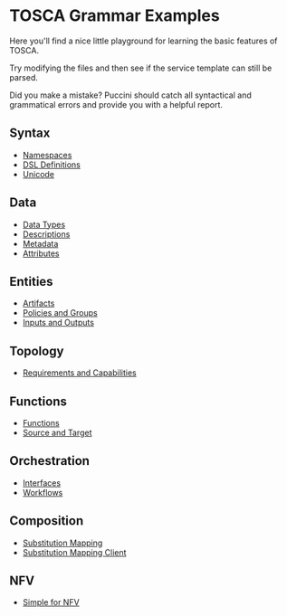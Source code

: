 TOSCA Grammar Examples
======================

Here you'll find a nice little playground for learning the basic features of TOSCA.

Try modifying the files and then see if the service template can still be parsed.

Did you make a mistake? Puccini should catch all syntactical and grammatical errors and provide you
with a helpful report.

Syntax
------

* [Namespaces](namespaces.yaml)
* [DSL Definitions](dsl-definitions.yaml)
* [Unicode](unicode.yaml)

Data
----

* [Data Types](data-types.yaml)
* [Descriptions](descriptions.yaml)
* [Metadata](metadata.yaml)
* [Attributes](attributes.yaml)

Entities
--------

* [Artifacts](artifacts.yaml)
* [Policies and Groups](policies-and-groups.yaml)
* [Inputs and Outputs](inputs-and-outputs.yaml)

Topology
--------

* [Requirements and Capabilities](requirements-and-capabilities.yaml)

Functions
---------

* [Functions](functions.yaml)
* [Source and Target](source-and-target.yaml)

Orchestration
-------------

* [Interfaces](interfaces.yaml)
* [Workflows](workflows.yaml)

Composition
-----------

* [Substitution Mapping](substitution-mapping.yaml)
* [Substitution Mapping Client](substitution-mapping-client.yaml)

NFV
---

* [Simple for NFV](simple-for-nfv.yaml)

